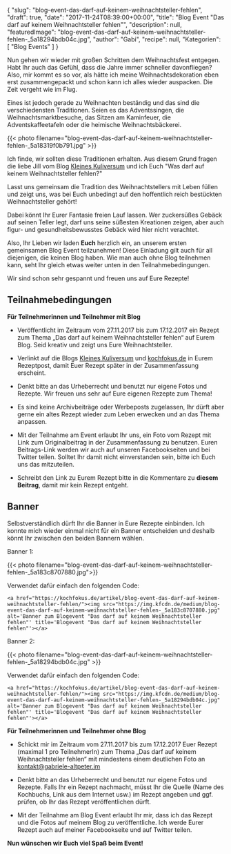 {
    "slug": "blog-event-das-darf-auf-keinem-weihnachtsteller-fehlen",
    "draft": true,
    "date": "2017-11-24T08:39:00+00:00",
    "title": "Blog Event \"Das darf auf keinem Weihnachtsteller fehlen\"",
    "description": null,
    "featuredImage": "blog-event-das-darf-auf-keinem-weihnachtsteller-fehlen-_5a18294bdb04c.jpg",
    "author": "Gabi",
    "recipe": null,
    "Kategorien": [
        "Blog Events"
    ]
}

Nun gehen wir wieder mit großen Schritten dem Weihnachtsfest entgegen. Habt Ihr auch das Gefühl, dass die Jahre immer schneller davonfliegen? Also, mir kommt es so vor, als hätte ich meine Weihnachtsdekoration eben erst zusammengepackt und schon kann ich alles wieder auspacken. Die Zeit vergeht wie im Flug.

Eines ist jedoch gerade zu Weihnachten beständig und das sind die verschiedensten Traditionen. Seien es das Adventssingen, die Weihnachtsmarktbesuche, das Sitzen am Kaminfeuer, die Adventskaffeetafeln oder die heimische Weihnachtsbäckerei.

{{< photo filename="blog-event-das-darf-auf-keinem-weihnachtsteller-fehlen-_5a18319f0b791.jpg" >}}

Ich finde, wir sollten diese Traditionen erhalten. Aus diesem Grund fragen die liebe Jill vom Blog [Kleines Kuliversum](http://www.kleineskuliversum.com/ "Kleines Kuliversum") und ich Euch "Was darf auf keinem Weihnachtsteller fehlen?"

Lasst uns gemeinsam die Tradition des Weihnachtstellers mit Leben füllen und zeigt uns, was bei Euch unbedingt auf den hoffentlich reich bestückten Weihnachtsteller gehört!

Dabei könnt Ihr Eurer Fantasie freien Lauf lassen. Wer zuckersüßes Gebäck auf seinen Teller legt, darf uns seine süßesten Kreationen zeigen, aber auch figur- und gesundheitsbewusstes Gebäck wird hier nicht verachtet.

Also, Ihr Lieben wir laden **Euch** herzlich ein, an unserem ersten gemeinsamen Blog Event teilzunehmen! Diese Einladung gilt auch für all diejenigen, die keinen Blog haben. Wie man auch ohne Blog teilnehmen kann, seht Ihr gleich etwas weiter unten in den Teilnahmebedingungen.

Wir sind schon sehr gespannt und freuen uns auf Eure Rezepte!



## Teilnahmebedingungen


**Für Teilnehmerinnen und Teilnehmer mit Blog**

- Veröffentlicht im Zeitraum vom 27.11.2017 bis zum 17.12.2017 ein Rezept zum Thema „Das darf auf keinem Weihnachtsteller fehlen“ auf Eurem Blog. Seid kreativ und zeigt uns Eure Weihnachtsteller.

- Verlinkt auf die Blogs [Kleines Kuliversum](http://www.kleineskuliversum.com/ "Kleines Kuliversum") und [kochfokus.de](https://kochfokus.de/ "kochfokus.de") in Eurem Rezeptpost, damit Euer Rezept später in der Zusammenfassung erscheint.

- Denkt bitte an das Urheberrecht und benutzt nur eigene Fotos und Rezepte. Wir freuen uns sehr auf Eure eigenen Rezepte zum Thema!

- Es sind keine Archivbeiträge oder Werbeposts zugelassen, Ihr dürft aber gerne ein altes Rezept wieder zum Leben erwecken und an das Thema anpassen.

- Mit der Teilnahme am Event erlaubt Ihr uns, ein Foto vom Rezept mit Link zum Originalbeitrag in der Zusammenfassung zu benutzen. Euren Beitrags-Link werden wir auch auf unseren Facebookseiten und bei Twitter teilen. Solltet Ihr damit nicht einverstanden sein, bitte ich Euch uns das mitzuteilen.

- Schreibt den Link zu Eurem Rezept bitte in die Kommentare zu **diesem Beitrag**, damit mir kein Rezept entgeht.

## Banner

Selbstverständlich dürft Ihr die Banner in Eure Rezepte einbinden. Ich konnte mich wieder einmal nicht für ein Banner entscheiden und deshalb könnt Ihr zwischen den beiden Bannern wählen.

Banner 1:

{{< photo filename="blog-event-das-darf-auf-keinem-weihnachtsteller-fehlen-_5a183c8707880.jpg">}}

Verwendet dafür einfach den folgenden Code:
```
<a href="https://kochfokus.de/artikel/blog-event-das-darf-auf-keinem-weihnachtsteller-fehlen/"><img src="https://img.kfcdn.de/medium/blog-event-das-darf-auf-keinem-weihnachtsteller-fehlen-_5a183c8707880.jpg" alt='Banner zum Blogevent "Das darf auf keinem Weihnachtsteller fehlen"' title='Blogevent "Das darf auf keinem Weihnachtsteller fehlen"'></a>

```

Banner 2:

{{< photo filename="blog-event-das-darf-auf-keinem-weihnachtsteller-fehlen-_5a18294bdb04c.jpg" >}}

Verwendet dafür einfach den folgenden Code:

```
<a href="https://kochfokus.de/artikel/blog-event-das-darf-auf-keinem-weihnachtsteller-fehlen/"><img src="https://img.kfcdn.de/medium/blog-event-das-darf-auf-keinem-weihnachtsteller-fehlen-_5a18294bdb04c.jpg" alt='Banner zum Blogevent "Das darf auf keinem Weihnachtsteller fehlen"' title='Blogevent "Das darf auf keinem Weihnachtsteller fehlen"'></a>
```

**Für Teilnehmerinnen und Teilnehmer ohne Blog**

- Schickt mir  im Zeitraum vom 27.11.2017 bis zum 17.12.2017 Euer Rezept (maximal 1 pro TeilnehmerIn) zum Thema „Das darf auf keinem Weihnachtsteller fehlen“ mit mindestens einem deutlichen Foto an kontakt@gabriele-altpeter.im

- Denkt bitte an das Urheberrecht und benutzt nur eigene Fotos und Rezepte. Falls Ihr ein Rezept nachmacht, müsst Ihr die Quelle (Name des Kochbuchs, Link aus dem Internet usw.) im Rezept angeben und ggf. prüfen, ob Ihr das Rezept veröffentlichen dürft.

- Mit der Teilnahme am Blog Event erlaubt Ihr mir, dass ich das Rezept und die Fotos auf meinem Blog zu veröffentliche. Ich werde Eurer Rezept auch auf meiner Facebookseite und auf Twitter teilen.

**Nun wünschen wir Euch viel Spaß  beim Event!**